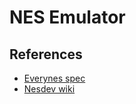 # NES Emulator

## References

* [Everynes spec](https://d1.amobbs.com/bbs_upload782111/files_28/ourdev_551332.pdf)
* [Nesdev wiki](http://wiki.nesdev.com/w/index.php/Nesdev_Wiki)

